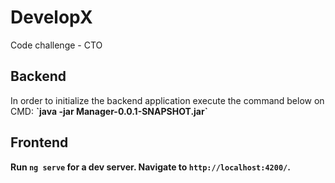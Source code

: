 # DevelopX
Code challenge - CTO 
## Backend 
<p> In order to initialize the backend application execute the command below on CMD: <b>
`java -jar Manager-0.0.1-SNAPSHOT.jar`

## Frontend
Run `ng serve` for a dev server. Navigate to `http://localhost:4200/`.
